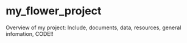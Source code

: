 # my_flower_project
Overview of my project:
Include, documents, data, resources, general infomation, CODE!!
